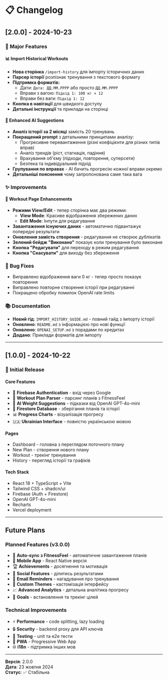 # 📋 Changelog

## [2.0.0] - 2024-10-23

### 🚀 Major Features

#### 📊 Import Historical Workouts
- **Нова сторінка** `/import-history` для імпорту історичних даних
- **Парсер історії** розпізнає тренування з текстового формату
- **Підтримка форматів:**
  - Дати: `Дата: ДД.ММ.РРРР` або просто `ДД.ММ.РРРР`
  - Вправи з вагою: `Підхід 1: 100 кг × 12 `
  - Вправи без ваги: `Підхід 1: 12 `
- **Кнопка в навігації** для швидкого доступу
- **Детальні інструкції** та приклади на сторінці

#### 🤖 Enhanced AI Suggestions
- **Аналіз історії за 2 місяці** замість 20 тренувань
- **Покращений prompt** з детальними принципами аналізу:
  - Прогресивне перевантаження (різні коефіцієнти для різних типів вправ)
  - Аналіз трендів (ріст, стагнація, падіння)
  - Врахування об'єму (підходи, повторення, суперсети)
  - Безпека та індивідуальний підхід
- **Групування по вправах** - AI бачить прогресію кожної вправи окремо
- **Детальніші пояснення** чому запропонована саме така вага

### ✨ Improvements

#### 📱 Workout Page Enhancements
- **Режими View/Edit** - тепер сторінка має два режими:
  - **View Mode**: Красиве відображення збережених даних
  - **Edit Mode**: Інпути для редагування
- **Завантаження існуючих даних** - автоматично підвантажує попередні результати
- **Оновлення замість створення** - редагування не створює дублікатів
- **Зелений бейдж "Виконано"** показує коли тренування було виконане
- **Кнопка "Редагувати"** для переходу в режим редагування
- **Кнопка "Скасувати"** для виходу без збереження

### 🐛 Bug Fixes
- Виправлено відображення ваги 0 кг - тепер просто показує повторення
- Виправлено повторне створення історії при редагуванні
- Покращено обробку помилок OpenAI rate limits

### 📚 Documentation
- **Новий гід**: `IMPORT_HISTORY_GUIDE.md` - повний гайд з імпорту історії
- **Оновлено**: `README.md` з інформацією про нові функції
- **Оновлено**: `OPENAI_SETUP.md` з порадами по кредитах
- **Додано**: Приклади форматів для імпорту

---

## [1.0.0] - 2024-10-22

### 🎉 Initial Release

#### Core Features
- 🔐 **Firebase Authentication** - вхід через Google
- 📝 **Workout Plan Parser** - парсинг планів з FitnessFeel
- 🤖 **AI Weight Suggestions** - підказки від OpenAI GPT-4o-mini
- 💾 **Firestore Database** - зберігання планів та історії
- 📊 **Progress Charts** - візуалізація прогресу
- 🇺🇦 **Ukrainian Interface** - повністю українською мовою

#### Pages
- Dashboard - головна з переглядом поточного плану
- New Plan - створення нового плану
- Workout - трекінг тренування
- History - перегляд історії та графіків

#### Tech Stack
- React 18 + TypeScript + Vite
- Tailwind CSS + shadcn/ui
- Firebase (Auth + Firestore)
- OpenAI GPT-4o-mini
- Recharts
- Vercel deployment

---

## Future Plans

### Planned Features (v3.0.0)
- 🔄 **Auto-sync з FitnessFeel** - автоматичне завантаження планів
- 📱 **Mobile App** - React Native версія
- 🏆 **Achievements** - досягнення та мотивація
- 👥 **Social Features** - ділитись результатами
- 📧 **Email Reminders** - нагадування про тренування
- 🎨 **Custom Themes** - кастомізація інтерфейсу
- 📈 **Advanced Analytics** - детальна аналітика прогресу
- 🎯 **Goals** - встановлення та трекінг цілей

### Technical Improvements
- ⚡ **Performance** - code splitting, lazy loading
- 🔒 **Security** - backend proxy для API ключів
- 🧪 **Testing** - unit та e2e тести
- 📱 **PWA** - Progressive Web App
- 🌐 **i18n** - підтримка інших мов

---

**Версія**: 2.0.0  
**Дата**: 23 жовтня 2024  
**Статус**: ✅ Стабільна


